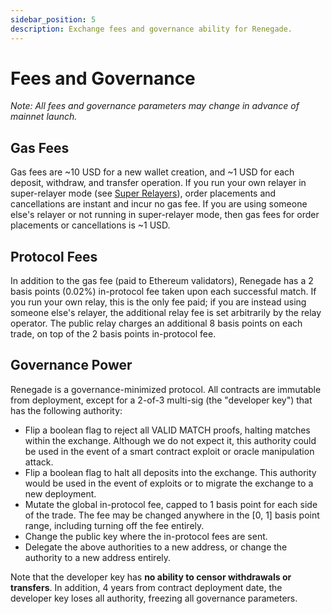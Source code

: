 ```yaml
---
sidebar_position: 5
description: Exchange fees and governance ability for Renegade.
---
```


# Fees and Governance

<div style={{ marginBottom: -15 }}>
  <i>Note: All fees and governance parameters may change in advance of mainnet launch.</i>
</div>

## Gas Fees

Gas fees are ~10 USD for a new wallet creation, and ~1 USD for each deposit,
withdraw, and transfer operation. If you run your own relayer in super-relayer
mode (see [Super Relayers](/advanced-concepts/super-relayers)), order
placements and cancellations are instant and incur no gas fee. If you are using
someone else's relayer or not running in super-relayer mode, then gas fees for
order placements or cancellations is ~1 USD.

## Protocol Fees

In addition to the gas fee (paid to Ethereum validators), Renegade has a 2
basis points (0.02%) in-protocol fee taken upon each successful match. If you
run your own relay, this is the only fee paid; if you are instead using someone
else's relayer, the additional relay fee is set arbitrarily by the relay
operator. The public relay charges an additional 8 basis points on each trade,
on top of the 2 basis points in-protocol fee.

## Governance Power

Renegade is a governance-minimized protocol. All contracts are immutable from
deployment, except for a 2-of-3 multi-sig (the "developer key") that has the
following authority:

- Flip a boolean flag to reject all VALID MATCH proofs, halting matches within
  the exchange. Although we do not expect it, this authority could be used in
  the event of a smart contract exploit or oracle manipulation attack.
- Flip a boolean flag to halt all deposits into the exchange. This authority
  would be used in the event of exploits or to migrate the exchange to a new
  deployment.
- Mutate the global in-protocol fee, capped to 1 basis point for each side of
  the trade. The fee may be changed anywhere in the [0, 1] basis point range,
  including turning off the fee entirely.
- Change the public key where the in-protocol fees are sent.
- Delegate the above authorities to a new address, or change the authority to a
  new address entirely.

Note that the developer key has **no ability to censor withdrawals or
transfers**. In addition, 4 years from contract deployment date, the developer
key loses all authority, freezing all governance parameters.
